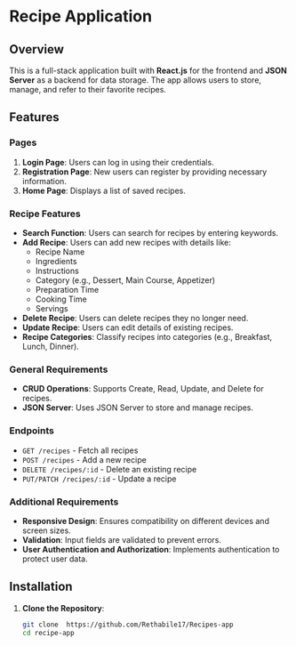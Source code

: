 # Recipe Application
## Overview
This is a full-stack application built with **React.js** for the frontend and **JSON Server** as a backend for data storage. The app allows users to store, manage, and refer to their favorite recipes.
## Features
### Pages
1. **Login Page**: Users can log in using their credentials.
2. **Registration Page**: New users can register by providing necessary information.
3. **Home Page**: Displays a list of saved recipes.
### Recipe Features
- **Search Function**: Users can search for recipes by entering keywords.
- **Add Recipe**: Users can add new recipes with details like:
  - Recipe Name
  - Ingredients
  - Instructions
  - Category (e.g., Dessert, Main Course, Appetizer)
  - Preparation Time
  - Cooking Time
  - Servings
- **Delete Recipe**: Users can delete recipes they no longer need.
- **Update Recipe**: Users can edit details of existing recipes.
- **Recipe Categories**: Classify recipes into categories (e.g., Breakfast, Lunch, Dinner).
### General Requirements
- **CRUD Operations**: Supports Create, Read, Update, and Delete for recipes.
- **JSON Server**: Uses JSON Server to store and manage recipes.
### Endpoints
- `GET /recipes` - Fetch all recipes
- `POST /recipes` - Add a new recipe
- `DELETE /recipes/:id` - Delete an existing recipe
- `PUT/PATCH /recipes/:id` - Update a recipe
### Additional Requirements
- **Responsive Design**: Ensures compatibility on different devices and screen sizes.
- **Validation**: Input fields are validated to prevent errors.
- **User Authentication and Authorization**: Implements authentication to protect user data.
## Installation
1. **Clone the Repository**:
   ```bash
   git clone  https://github.com/Rethabile17/Recipes-app
   cd recipe-app